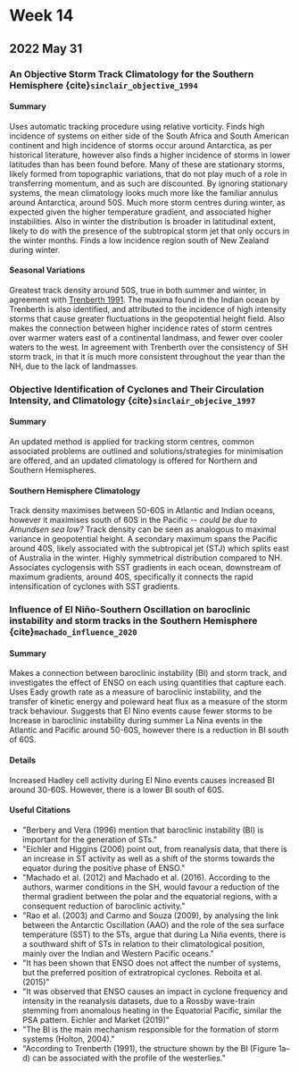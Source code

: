 # Week 14

## 2022 May 31

### An Objective Storm Track Climatology for the Southern Hemisphere {cite}`sinclair_objective_1994`

#### Summary

Uses automatic tracking procedure using relative vorticity. Finds high incidence of systems on either side of the South Africa and South American continent and high incidence of storms occur around Antarctica, as per historical literature, however also finds a higher incidence of storms in lower latitudes than has been found before. Many of these are stationary storms, likely formed from topographic variations, that do not play much of a role in transferring momentum, and as such are discounted. By ignoring stationary systems, the mean climatology looks much more like the familiar annulus around Antarctica, around 50S. Much more storm centres during winter, as expected given the higher temperature gradient, and associated higher instabilities. Also in winter the distribution is broader in latitudinal extent, likely to do with the presence of the subtropical storm jet that only occurs in the winter months. Finds a low incidence region south of New Zealand during winter.

#### Seasonal Variations

Greatest track density around 50S, true in both summer and winter, in agreement with [Trenberth 1991](Trenberth1991). The maxima found in the Indian ocean by Trenberth is also identified, and attributed to the incidence of high intensity storms that cause greater fluctuations in the geopotential height field. Also makes the connection between higher incidence rates of storm centres over warmer waters east of a continental landmass, and fewer over cooler waters to the west. In agreement with Trenberth over the consistency of SH storm track, in that it is much more consistent throughout the year than the NH, due to the lack of landmasses.


### Objective Identification of Cyclones and Their Circulation Intensity, and Climatology {cite}`sinclair_objecive_1997`

#### Summary

An updated method is applied for tracking storm centres, common associated problems are outlined and solutions/strategies for minimisation are offered, and an updated climatology is offered for Northern and Southern Hemispheres.

#### Southern Hemisphere Climatology

Track density maximises between 50-60S in Atlantic and Indian oceans, however it maximises south of 60S in the Pacific -- _could be due to Amundsen sea low?_ Track density can be seen as analogous to maximal variance in geopotential height. A secondary maximum spans the Pacific around 40S, likely associated with the subtropical jet (STJ) which splits east of Australia in the winter. Highly symmetrical distribution compared to NH. Associates cyclogensis with SST gradients in each ocean, downstream of maximum gradients, around 40S, specifically it connects the rapid intensification of cyclones with SST gradients. 


### Influence of El Niño-Southern Oscillation on baroclinic instability and storm tracks in the Southern Hemisphere {cite}`machado_influence_2020`

#### Summary

Makes a connection between baroclinic instability (BI) and storm track, and investigates the effect of ENSO on each using quantities that capture each. Uses Eady growth rate as a measure of baroclinic instability, and the transfer of kinetic energy and poleward heat flux as a measure of the storm track behaviour. Suggests that El Nino events cause fewer storms to be 
Increase in baroclinic instability during summer La Nina events in the Atlantic and Pacific around 50-60S, however there is a reduction in BI south of 60S.

#### Details

Increased Hadley cell activity during El Nino events causes increased BI around 30-60S. However, there is a lower BI south of 60S.

#### Useful Citations 

- "Berbery and Vera (1996) mention that baroclinic instability (BI) is important for the generation of STs."
- "Eichler and Higgins (2006) point out, from reanalysis data, that there is an increase in ST activity as well as a shift of the storms towards the equator during the positive phase of ENSO."
- "Machado et al. (2012) and Machado et al. (2016). According to the authors, warmer conditions in the SH, would favour a reduction of the thermal gradient between the polar and the equatorial regions, with a consequent reduction of baroclinic activity."
- "Rao et al. (2003) and Carmo and Souza (2009), by analysing the link between the Antarctic Oscillation (AAO) and the role of the sea surface temperature (SST) to the STs, argue that during La Niña events, there is a southward shift of STs in relation to their climatological position, mainly over the Indian and Western Pacific oceans."
- "It has been shown that ENSO does not affect the number of systems, but the preferred position of extratropical cyclones. Reboita et al. (2015)"
- "It was observed that ENSO causes an impact in cyclone frequency and intensity in the reanalysis datasets, due to a Rossby wave-train stemming from anomalous heating in the Equatorial Pacific, similar the PSA pattern. Eichler and Market (2019)"
- "The BI is the main mechanism responsible for the formation of storm systems (Holton, 2004)." 
- "According to Trenberth (1991), the structure shown by the BI (Figure 1a–d) can be associated with the profile of the westerlies."